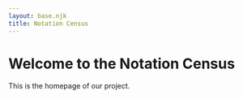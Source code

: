 ```yaml
---
layout: base.njk
title: Notation Census
---
```

# Welcome to the Notation Census

This is the homepage of our project.